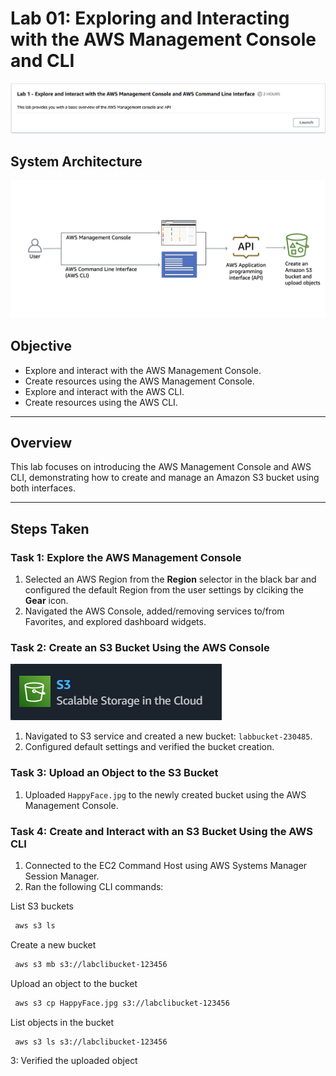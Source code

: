 # Lab 01: Exploring and Interacting with the AWS Management Console and CLI
![Lab01 Title](./screenshots/Lab01Title01.png)

## System Architecture
![Diagram](./screenshots/Lab-1-Overview.png)

## Objective
- Explore and interact with the AWS Management Console.
- Create resources using the AWS Management Console. 
- Explore and interact with the AWS CLI.
- Create resources using the AWS CLI.

---

## Overview
This lab focuses on introducing the AWS Management Console and AWS CLI, demonstrating how to create and manage an Amazon S3 bucket using both interfaces.

---

## Steps Taken

### Task 1: Explore the AWS Management Console
1. Selected an AWS Region from the **Region** selector in the black bar and configured the default Region from the user settings by clciking the **Gear** icon.
3. Navigated the AWS Console, added/removing services to/from Favorites, and explored dashboard widgets.

### Task 2: Create an S3 Bucket Using the AWS Console 
![S3](./screenshots/Lab01-S3.png)
1. Navigated to S3 service and created a new bucket: `labbucket-230485`.
2. Configured default settings and verified the bucket creation.

### Task 3: Upload an Object to the S3 Bucket
1. Uploaded `HappyFace.jpg` to the newly created bucket using the AWS Management Console.

### Task 4: Create and Interact with an S3 Bucket Using the AWS CLI
1. Connected to the EC2 Command Host using AWS Systems Manager Session Manager.
2. Ran the following CLI commands:
   
List S3 buckets
  ```bash
   aws s3 ls
```

Create a new bucket
  ```bash
   aws s3 mb s3://labclibucket-123456
```
   
   Upload an object to the bucket
  ```bash
   aws s3 cp HappyFace.jpg s3://labclibucket-123456
```
   
   List objects in the bucket
  ```bash
   aws s3 ls s3://labclibucket-123456
```

3: Verified the uploaded object


